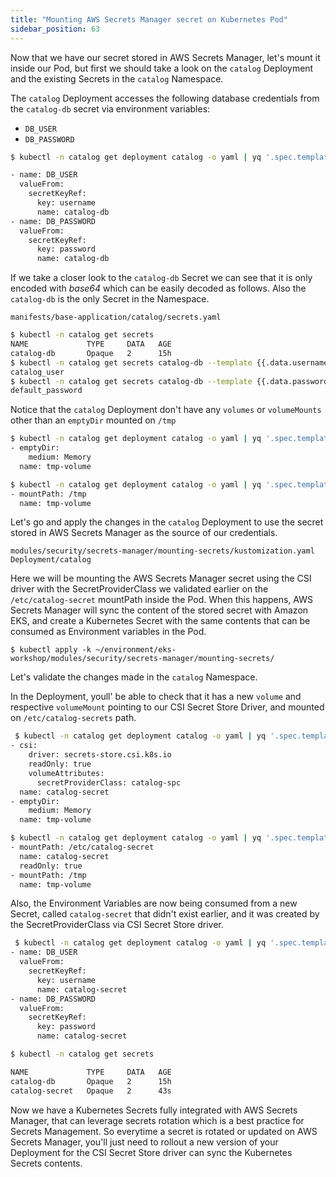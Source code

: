 ```yaml
---
title: "Mounting AWS Secrets Manager secret on Kubernetes Pod"
sidebar_position: 63
---
```


Now that we have our secret stored in AWS Secrets Manager, let's mount it inside our Pod, but first we should take a look on the `catalog` Deployment and the existing Secrets in the `catalog` Namespace.

The `catalog` Deployment accesses the following database credentials from the `catalog-db` secret via environment variables:

* `DB_USER`
* `DB_PASSWORD`

```bash
$ kubectl -n catalog get deployment catalog -o yaml | yq '.spec.template.spec.containers[] | .env'

- name: DB_USER
  valueFrom:
    secretKeyRef:
      key: username
      name: catalog-db
- name: DB_PASSWORD
  valueFrom:
    secretKeyRef:
      key: password
      name: catalog-db
```

If we take a closer look to the `catalog-db` Secret we can see that it is only encoded with *base64* which can be easily decoded as follows. Also the `catalog-db` is the only Secret in the Namespace.

```file
manifests/base-application/catalog/secrets.yaml
```

```bash
$ kubectl -n catalog get secrets
NAME             TYPE     DATA   AGE
catalog-db       Opaque   2      15h
$ kubectl -n catalog get secrets catalog-db --template {{.data.username}} | base64 -d
catalog_user                                                                                                                                                                                                
$ kubectl -n catalog get secrets catalog-db --template {{.data.password}} | base64 -d
default_password
```

Notice that the `catalog` Deployment don't have any `volumes` or `volumeMounts` other than an `emptyDir` mounted on `/tmp`

```bash
$ kubectl -n catalog get deployment catalog -o yaml | yq '.spec.template.spec.volumes'
- emptyDir:
    medium: Memory
  name: tmp-volume

$ kubectl -n catalog get deployment catalog -o yaml | yq '.spec.template.spec.containers[] | .volumeMounts'
- mountPath: /tmp
  name: tmp-volume
```

Let's go and apply the changes in the `catalog` Deployment to use the secret stored in AWS Secrets Manager as the source of our credentials.

```kustomization
modules/security/secrets-manager/mounting-secrets/kustomization.yaml
Deployment/catalog
```

Here we will be mounting the AWS Secrets Manager secret using the CSI driver with the SecretProviderClass we validated earlier on the `/etc/catalog-secret` mountPath inside the Pod. When this happens, AWS Secrets Manager will sync the content of the stored secret with Amazon EKS, and create a Kubernetes Secret with the same contents that can be consumed as Environment variables in the Pod.

```
$ kubectl apply -k ~/environment/eks-workshop/modules/security/secrets-manager/mounting-secrets/
```

Let's validate the changes made in the `catalog` Namespace.

In the Deployment, youll' be able to check that it has a new `volume` and respective `volumeMount` pointing to our CSI Secret Store Driver, and mounted on `/etc/catalog-secrets` path.

```bash
 $ kubectl -n catalog get deployment catalog -o yaml | yq '.spec.template.spec.volumes'
- csi:
    driver: secrets-store.csi.k8s.io
    readOnly: true
    volumeAttributes:
      secretProviderClass: catalog-spc
  name: catalog-secret
- emptyDir:
    medium: Memory
  name: tmp-volume

$ kubectl -n catalog get deployment catalog -o yaml | yq '.spec.template.spec.containers[] | .volumeMounts'                                                                                                                                                                             
- mountPath: /etc/catalog-secret
  name: catalog-secret
  readOnly: true
- mountPath: /tmp
  name: tmp-volume
```

Also, the Environment Variables are now being consumed from a new Secret, called `catalog-secret` that didn't exist earlier, and it was created by the SecretProviderClass via CSI Secret Store driver.

```bash
 $ kubectl -n catalog get deployment catalog -o yaml | yq '.spec.template.spec.containers[] | .env'                                                                                                                                                                                      
- name: DB_USER
  valueFrom:
    secretKeyRef:
      key: username
      name: catalog-secret
- name: DB_PASSWORD
  valueFrom:
    secretKeyRef:
      key: password
      name: catalog-secret

$ kubectl -n catalog get secrets

NAME             TYPE     DATA   AGE
catalog-db       Opaque   2      15h
catalog-secret   Opaque   2      43s
```

Now we have a Kubernetes Secrets fully integrated with AWS Secrets Manager, that can leverage secrets rotation which is a best practice for Secrets Management. So everytime a secret is rotated or updated on AWS Secrets Manager, you'll just need to rollout a new version of your Deployment for the CSI Secret Store driver can sync the Kubernetes Secrets contents.
